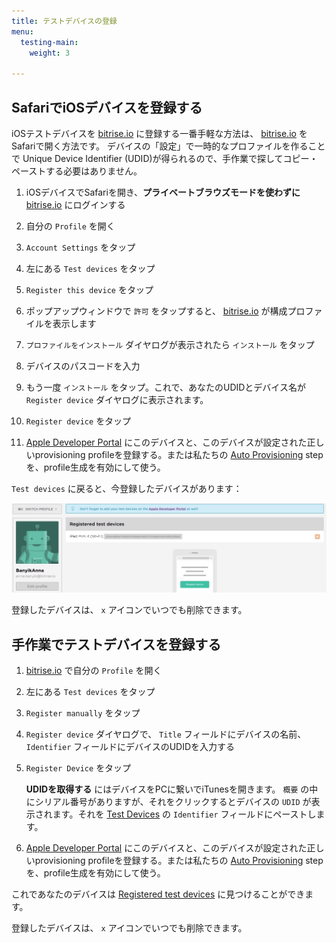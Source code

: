 ```yaml
---
title: テストデバイスの登録
menu:
  testing-main:
    weight: 3

---
```

## SafariでiOSデバイスを登録する

iOSテストデバイスを [bitrise.io](https://www.bitrise.io) に登録する一番手軽な方法は、 [bitrise.io](https://www.bitrise.io) をSafariで開く方法です。
デバイスの「設定」で一時的なプロファイルを作ることで Unique Device Identifier (UDID)が得られるので、手作業で探してコピー・ペーストする必要はありません。

 1. iOSデバイスでSafariを開き、**プライベートブラウズモードを使わずに** [bitrise.io](https://www.bitrise.io) にログインする
 2. 自分の `Profile` を開く
 3. `Account Settings` をタップ
 4. 左にある `Test devices` をタップ
 5. `Register this device` をタップ
 6. ポップアップウィンドウで `許可` をタップすると、 [bitrise.io](https://www.bitrise.io) が構成プロファイルを表示します
 
 7. `プロファイルをインストール` ダイヤログが表示されたら `インストール` をタップ
 8. デバイスのパスコードを入力
 9. もう一度 `インストール` をタップ。これで、あなたのUDIDとデバイス名が `Register device` ダイヤログに表示されます。
10. `Register device` をタップ
11. [Apple Developer Portal](https://developer.apple.com/) にこのデバイスと、このデバイスが設定された正しいprovisioning profileを登録する。または私たちの [Auto Provisioning](/code-signing/ios-code-signing/ios-auto-provisioning) stepを、profile生成を有効にして使う。


`Test devices` に戻ると、今登録したデバイスがあります：


![Screenshot](/img/adding-a-new-app/ios-device.jpg)

登録したデバイスは、 `x` アイコンでいつでも削除できます。

## 手作業でテストデバイスを登録する


1. [bitrise.io](https://www.bitrise.io) で自分の `Profile` を開く
2. 左にある `Test devices` をタップ
3. `Register manually` をタップ
4. `Register device` ダイヤログで、 `Title` フィールドにデバイスの名前、 `Identifier` フィールドにデバイスのUDIDを入力する
5. `Register Device` をタップ
   

   **UDIDを取得する** にはデバイスをPCに繋いでiTunesを開きます。 `概要` の中にシリアル番号がありますが、それをクリックするとデバイスの `UDID` が表示されます。それを [Test Devices](https://www.bitrise.io/me/profile#/test_devices) の `Identifier` フィールドにペーストします。
   
6. [Apple Developer Portal](https://developer.apple.com/) にこのデバイスと、このデバイスが設定された正しいprovisioning profileを登録する。または私たちの [Auto Provisioning](/code-signing/ios-code-signing/ios-auto-provisioning) stepを、profile生成を有効にして使う。

これであなたのデバイスは [Registered test devices](https://www.bitrise.io/me/profile#/test_devices) に見つけることができます。


登録したデバイスは、 `x` アイコンでいつでも削除できます。